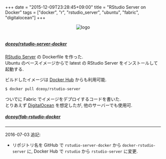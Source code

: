 +++
date = "2015-12-09T23:28:45+09:00"
title = "RStudio Server on Docker"
tags = ["docker", "r", "rstudio_server", "ubuntu", "fabric", "digitalocean"]
+++

<div style="text-align: center;">
  <img src="../../images/rstudio.png" alt="logo">
</div>
<br>

##### [dceoy/rstudio-server-docker](https://github.com/dceoy/rstudio-server-docker)

[RStudio Server](https://www.rstudio.com/products/rstudio/) の Dockerfile を作った.  
Ubuntu のベースイメージからで latest の RStudio Server をインストールして起動する.

ビルドしたイメージは [Docker Hub](https://hub.docker.com/r/dceoy/rstudio-server/) からも利用可能.

```sh
$ docker pull dceoy/rstudio-server
```

ついでに Fabric でイメージをデプロイするコードを書いた.  
とりあえず [DigitalOcean](https://www.digitalocean.com/?refcode=2b30b7b68ac5) を想定したが, 他のサーバーでも使用可.

##### [dceoy/fab-rstudio-docker](https://github.com/dceoy/fab-rstudio-docker)

---

2016-07-03 追記:

- リポジトリ名を GitHub で `rstudio-server-docker` から `docker-rstudio-server` に, Docker Hub で `rstudio` から `rstudio-server` に変更.


<script>
  amzn_assoc_default_search_key = "RStudio";
</script>

